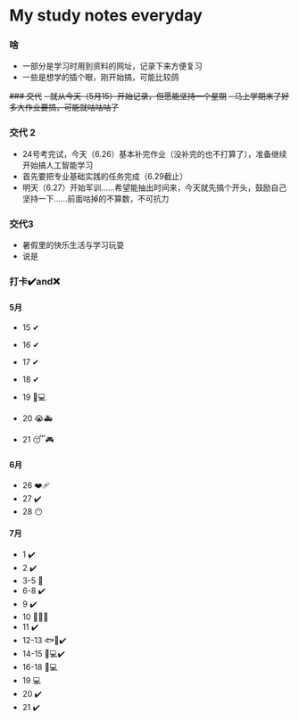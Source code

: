 # My study notes everyday

### 啥

- 一部分是学习时用到资料的网址，记录下来方便复习
- 一些是想学的插个眼，刚开始搞，可能比较鸽

~~### 交代~~
~~- 就从今天（5月15）开始记录，但愿能坚持一个星期~~
~~- 马上学期末了好多大作业要搞，可能就咕咕咕了~~

### 交代 2

- 24号考完试，今天（6.26）基本补完作业（没补完的也不打算了），准备继续开始搞人工智能学习
- 首先要把专业基础实践的任务完成（6.29截止）
- 明天（6.27）开始军训……希望能抽出时间来，今天就先搞个开头，鼓励自己坚持一下……前面咕掉的不算数，不可抗力

### 交代3

- 暑假里的快乐生活与学习玩耍
- 说是

### 打卡:heavy_check_mark:and:x:

#### 5月

- 15 ✔
- 16 ✔
- 17 ✔

- 18 ✔

- 19 🥺💻

- 20 😭🚑

- 21 😴🎮


#### 6月

- 26 ❤️‍🩹
- 27 :heavy_check_mark: 
- 28 :no_mouth: 

#### 7月

- 1 :heavy_check_mark: 
- 2 :heavy_check_mark: 
- 3-5 :full_moon_with_face: 
- 6-8 :heavy_check_mark: 
- 9 :heavy_check_mark: 
- 10 :family_man_boy::broken_heart: 
- 11 :heavy_check_mark: 
- 12-13 :fish::bookmark_tabs::heavy_check_mark: 
- 14-15 :car::computer::heavy_check_mark: 
- 16-18 :girl::computer: 
- 19 :computer: 
- 20 :heavy_check_mark: 
- 21 :heavy_check_mark: 
